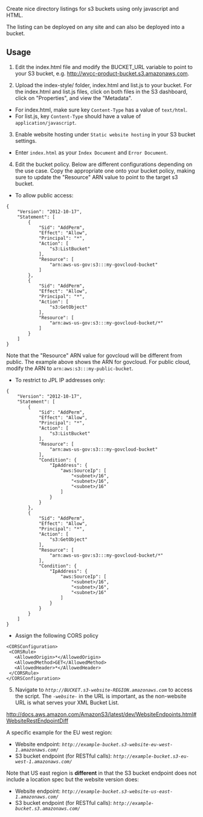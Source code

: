 Create nice directory listings for s3 buckets using only javascript and HTML.

The listing can be deployed on any site and can also be deployed into a bucket.

## Usage

1. Edit the index.html file and modify the BUCKET_URL variable to point to your S3 bucket, e.g. http://wvcc-product-bucket.s3.amazonaws.com.

2. Upload the index-style/ folder, index.html and list.js to your bucket. For the index.html and list.js files, click on both files in the S3 dashboard, click on "Properties", and view the "Metadata".
  - For index.html, make sure key `Content-Type` has a value of `text/html`.
  - For list.js, key `Content-Type` should have a value of `application/javascript`.

3. Enable website hosting under `Static website hosting` in your S3 bucket settings.
  - Enter `index.html` as your `Index Document` and `Error Document`.

4. Edit the bucket policy. Below are different configurations depending on the use case. Copy the appropriate one onto your bucket policy, making sure to update the "Resource" ARN value to point to the target s3 bucket.

  - To allow public access:

```
{
    "Version": "2012-10-17",
    "Statement": [
        {
            "Sid": "AddPerm",
            "Effect": "Allow",
            "Principal": "*",
            "Action": [
                "s3:ListBucket"
            ],
            "Resource": [
                "arn:aws-us-gov:s3:::my-govcloud-bucket"
            ]
        },
        {
            "Sid": "AddPerm",
            "Effect": "Allow",
            "Principal": "*",
            "Action": [
                "s3:GetObject"
            ],
            "Resource": [
                "arn:aws-us-gov:s3:::my-govcloud-bucket/*"
            ]
        }
    ]
}
```
  Note that the "Resource" ARN value for govcloud will be different from public. The example above shows the ARN for govcloud. For public cloud, modify the ARN to `arn:aws:s3:::my-public-bucket`.
  

  - To restrict to JPL IP addresses only:
```
{
    "Version": "2012-10-17",
    "Statement": [
        {
            "Sid": "AddPerm",
            "Effect": "Allow",
            "Principal": "*",
            "Action": [
                "s3:ListBucket"
            ],
            "Resource": [
                "arn:aws-us-gov:s3:::my-govcloud-bucket"
            ],
            "Condition": {
                "IpAddress": {
                    "aws:SourceIp": [
                        "<subnet>/16",
                        "<subnet>/16",
                        "<subnet>/16"
                    ]
                }
            }
        },
        {
            "Sid": "AddPerm",
            "Effect": "Allow",
            "Principal": "*",
            "Action": [
                "s3:GetObject"
            ],
            "Resource": [
                "arn:aws-us-gov:s3:::my-govcloud-bucket/*"
            ],
            "Condition": {
                "IpAddress": {
                    "aws:SourceIp": [
                        "<subnet>/16",
                        "<subnet>/16",
                        "<subnet>/16"
                    ]
                }
            }
        }
    ]
}
```
  - Assign the following CORS policy
```
<CORSConfiguration>
 <CORSRule>
   <AllowedOrigin>*</AllowedOrigin>
   <AllowedMethod>GET</AllowedMethod>
   <AllowedHeader>*</AllowedHeader>
 </CORSRule>
</CORSConfiguration>
```
  
5. Navigate to _`http://BUCKET.s3-website-REGION.amazonaws.com`_ to access the script. The _`-website-`_ in the URL is important, as the non-website URL is what serves your XML Bucket List.

  <http://docs.aws.amazon.com/AmazonS3/latest/dev/WebsiteEndpoints.html#WebsiteRestEndpointDiff>

  A specific example for the EU west region:
  - Website endpoint: _`http://example-bucket.s3-website-eu-west-1.amazonaws.com/`_
  - S3 bucket endpoint (for RESTful calls): _`http://example-bucket.s3-eu-west-1.amazonaws.com/`_

  Note that US east region is **different** in that the S3 bucket endpoint does not include a location spec but the website version does:
  - Website endpoint: _`http://example-bucket.s3-website-us-east-1.amazonaws.com/`_
  - S3 bucket endpoint (for RESTful calls): _`http://example-bucket.s3.amazonaws.com/`_

